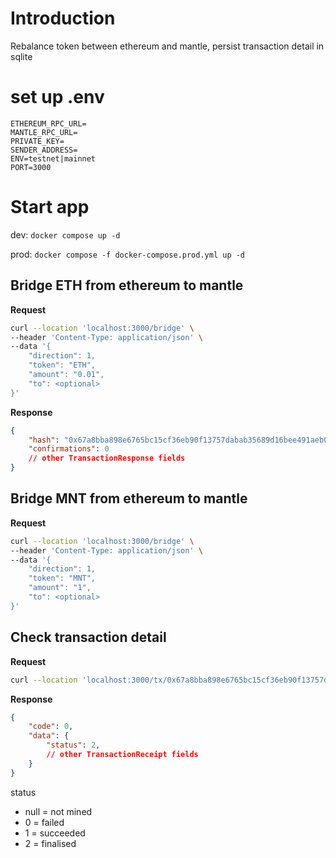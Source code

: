# Introduction
Rebalance token between ethereum and mantle, persist transaction detail in sqlite

# set up .env
```
ETHEREUM_RPC_URL=
MANTLE_RPC_URL=
PRIVATE_KEY=
SENDER_ADDRESS=
ENV=testnet|mainnet
PORT=3000
```

# Start app
dev: `docker compose up -d`

prod: `docker compose -f docker-compose.prod.yml up -d`

## Bridge ETH from ethereum to mantle
**Request**
```bash
curl --location 'localhost:3000/bridge' \
--header 'Content-Type: application/json' \
--data '{
    "direction": 1,
    "token": "ETH",
    "amount": "0.01",
    "to": <optional>
}'
```
**Response**
```json
{
    "hash": "0x67a8bba898e6765bc15cf36eb90f13757dabab35689d16bee491aeb04572dbea",
    "confirmations": 0
    // other TransactionResponse fields
}
```
## Bridge MNT from ethereum to mantle
**Request**
```bash
curl --location 'localhost:3000/bridge' \
--header 'Content-Type: application/json' \
--data '{
    "direction": 1,
    "token": "MNT",
    "amount": "1",
    "to": <optional>
}'
```

## Check transaction detail
**Request**
```bash
curl --location 'localhost:3000/tx/0x67a8bba898e6765bc15cf36eb90f13757dabab35689d16bee491aeb04572dbea'
```
**Response**
```json
{
    "code": 0,
    "data": {
        "status": 2,
        // other TransactionReceipt fields
    }
}
```
status
* null = not mined
* 0 = failed
* 1 = succeeded
* 2 = finalised